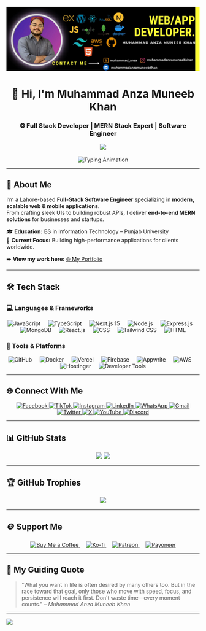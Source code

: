 ![Design and Development](https://raw.githubusercontent.com/muhammadanzamuneebkhan/muhammadanzamuneebkhan/master/githubbanner.jpg)

<div align="center">
  <h1>👋 Hi, I'm Muhammad Anza Muneeb Khan</h1>
  <h3>❂ Full Stack Developer | MERN Stack Expert | Software Engineer</h3>
  
  <a href="https://yourcompanywebsite.com" target="_blank">
    <img src="https://img.shields.io/badge/🌐%20Visit%20My%20Portfolio-0D1117?style=for-the-badge&logo=google-chrome&logoColor=white" height="40" />
  </a>
</div>

<p align="center">
  <img 
    src="https://readme-typing-svg.demolab.com?font=Fira+Code&size=22&pause=1000&color=16A34A&center=true&vCenter=true&width=800&lines=Building+Scalable+Web+and+Mobile+Apps;Crafting+Modern+UI+with+React+and+TailwindCSS;API+Development+%26+Third-Party+Integration;Performance+Optimization+%26+Bug+Fixing;Delivering+End-to-End+MERN+Solutions;Cloud+Deployment+on+AWS+%26+Vercel" 
    alt="Typing Animation" 
  />
</p>

---

## 📜 About Me
I’m a Lahore-based **Full-Stack Software Engineer** specializing in **modern, scalable web & mobile applications**.  
From crafting sleek UIs to building robust APIs, I deliver **end-to-end MERN solutions** for businesses and startups.  

🎓 **Education:** BS in Information Technology – Punjab University  
💼 **Current Focus:** Building high-performance applications for clients worldwide.  

➡️ **View my work here:** [🌐 My Portfolio](https://yourcompanywebsite.com)

---

## 🛠 Tech Stack

### 💻 Languages & Frameworks
<div align="center">
  <img src="https://skillicons.dev/icons?i=js" height="60" alt="JavaScript" />
  <img width="12" />
  <img src="https://skillicons.dev/icons?i=ts" height="60" alt="TypeScript" />
  <img width="12" />
  <img src="https://skillicons.dev/icons?i=nextjs" height="60" alt="Next.js 15" />
  <img width="12" />
  <img src="https://skillicons.dev/icons?i=nodejs" height="60" alt="Node.js" />
  <img width="12" />
  <img src="https://skillicons.dev/icons?i=express" height="60" alt="Express.js" />
  <img width="12" />
  <img src="https://skillicons.dev/icons?i=mongodb" height="60" alt="MongoDB" />
  <img width="12" />
  <img src="https://skillicons.dev/icons?i=react" height="60" alt="React.js" />
  <img width="12" />
  <img src="https://skillicons.dev/icons?i=css" height="60" alt="CSS" />
  <img width="12" />
  <img src="https://skillicons.dev/icons?i=tailwind" height="60" alt="Tailwind CSS" />
  <img width="12" />
  <img src="https://skillicons.dev/icons?i=html" height="60" alt="HTML" />
</div>

### 🔧 Tools & Platforms
<p align="center">
  <img src="https://skillicons.dev/icons?i=github" height="40" alt="GitHub" />
  <img width="12" />
  <img src="https://cdn.jsdelivr.net/gh/devicons/devicon/icons/docker/docker-plain-wordmark.svg" height="40" alt="Docker" />
  <img width="12" />
  <img src="https://skillicons.dev/icons?i=vercel" height="40" alt="Vercel" />
  <img width="12" />
  <img src="https://cdn.jsdelivr.net/gh/devicons/devicon/icons/firebase/firebase-plain-wordmark.svg" height="40" alt="Firebase" />
  <img width="12" />
  <img src="https://skillicons.dev/icons?i=appwrite" height="40" alt="Appwrite" />
  <img width="12" />
  <img src="https://skillicons.dev/icons?i=aws" height="40" alt="AWS" />
  <img width="12" />
  <img src="https://img.shields.io/badge/Hostinger-%23633E95.svg?style=for-the-badge&logo=hostinger&logoColor=white" height="40" alt="Hostinger" />
  <img width="12" />
  <img src="https://skillicons.dev/icons?i=devto" height="40" alt="Developer Tools" />
</p>

---

## 🌐 Connect With Me
<div align="center">
  <a href="https://www.facebook.com/muhammadanzamuneebkhan/" target="_blank">
    <img src="https://img.shields.io/static/v1?message=Facebook&logo=facebook&label=&color=1877F2&logoColor=white&style=for-the-badge" height="35" alt="Facebook" />
  </a>
  <a href="https://www.tiktok.com/@yourusername" target="_blank">
    <img src="https://img.shields.io/static/v1?message=TikTok&logo=tiktok&label=&color=000000&logoColor=white&style=for-the-badge" height="35" alt="TikTok" />
  </a>
  <a href="https://www.instagram.com/yourusername" target="_blank">
    <img src="https://img.shields.io/static/v1?message=Instagram&logo=instagram&label=&color=E4405F&logoColor=white&style=for-the-badge" height="35" alt="Instagram" />
  </a>
  <a href="https://pk.linkedin.com/in/muhammadanzamuneebkhan" target="_blank">
    <img src="https://img.shields.io/static/v1?message=LinkedIn&logo=linkedin&label=&color=0077B5&logoColor=white&style=for-the-badge" height="35" alt="LinkedIn" />
  </a>
<a href="https://wa.me/923334098558" target="_blank" rel="noopener noreferrer">
  <img 
    src="https://img.shields.io/static/v1?message=WhatsApp&logo=whatsapp&label=&color=25D366&logoColor=white&style=for-the-badge" 
    height="35" 
    alt="WhatsApp" 
  />
</a>

<a href="mailto:anzamuneebkhan13@gmail.com" target="_blank" rel="noopener noreferrer">
  <img 
    src="https://img.shields.io/static/v1?message=Gmail&logo=gmail&label=&color=D14836&logoColor=white&style=for-the-badge" 
    height="35" 
    alt="Gmail" 
  />
</a>

  <a href="https://twitter.com/yourusername" target="_blank">
    <img src="https://img.shields.io/static/v1?message=Twitter&logo=twitter&label=&color=1DA1F2&logoColor=white&style=for-the-badge" height="35" alt="Twitter" />
  </a>
  <a href="https://x.com/manzamuneeb" target="_blank">
    <img src="https://img.shields.io/static/v1?message=X&logo=x&label=&color=000000&logoColor=white&style=for-the-badge" height="35" alt="X" />
  </a>
  <a href="https://www.youtube.com/@yourusername" target="_blank">
    <img src="https://img.shields.io/static/v1?message=YouTube&logo=youtube&label=&color=FF0000&logoColor=white&style=for-the-badge" height="35" alt="YouTube" />
  </a>
  <a href="https://discord.com/users/yourusername" target="_blank">
    <img src="https://img.shields.io/static/v1?message=Discord&logo=discord&label=&color=7289DA&logoColor=white&style=for-the-badge" height="35" alt="Discord" />
  </a>
</div>

---

## 📊 GitHub Stats
<div align="center">
  <img src="https://github-readme-stats.vercel.app/api?username=muhammadanzamuneebkhan&theme=dark&hide_border=true&show_icons=true&count_private=true" />
  <img src="https://github-readme-stats.vercel.app/api/top-langs/?username=muhammadanzamuneebkhan&theme=dark&hide_border=true&layout=compact" />
</div>

---

## 🏆 GitHub Trophies
<div align="center">
  <img src="https://github-profile-trophy.vercel.app/?username=muhammadanzamuneebkhan&theme=radical&no-frame=false&no-bg=true&margin-w=4" />
</div>

---

## 🪙 Support Me
<p align="center">
  <a href="https://www.buymeacoffee.com/yourusername">
    <img height="28" src="https://img.shields.io/badge/Buy%20Me%20a%20Coffee-ffdd00?style=for-the-badge&logo=buy-me-a-coffee&logoColor=black" alt="Buy Me a Coffee">
  </a>
  &nbsp;&nbsp;&nbsp;
  <a href="https://ko-fi.com/yourusername">
    <img height="28" src="https://img.shields.io/badge/Ko--fi-F16061?style=for-the-badge&logo=ko-fi&logoColor=white" alt="Ko-fi">
  </a>
  &nbsp;&nbsp;&nbsp;
  <a href="https://www.patreon.com/yourusername">
    <img height="28" src="https://img.shields.io/badge/Patreon-F96854?style=for-the-badge&logo=patreon&logoColor=white" alt="Patreon">
  </a>
  &nbsp;&nbsp;&nbsp;
  <a href="https://www.payoneer.com/">
    <img height="28" src="https://img.shields.io/badge/Payoneer-FF4800?style=for-the-badge&logo=payoneer&logoColor=white" alt="Payoneer">
  </a>
</p>

---

## 🧠 My Guiding Quote
> "What you want in life is often desired by many others too. But in the race toward that goal, only those who move with speed, focus, and persistence will reach it first. Don’t waste time—every moment counts." – *Muhammad Anza Muneeb Khan*  

---

[![](https://visitcount.itsvg.in/api?id=muhammadanzamuneebkhan&icon=0&color=0)](https://visitcount.itsvg.in)
